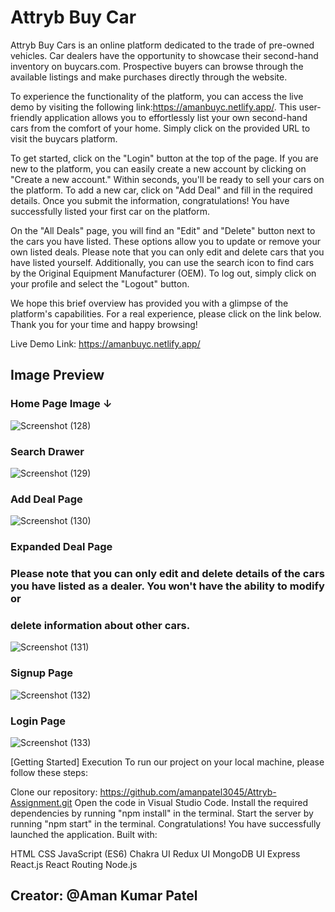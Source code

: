 # Attryb Buy Car
Attryb Buy Cars is an online platform dedicated to the trade of pre-owned vehicles. Car dealers have the opportunity to showcase their second-hand inventory on buycars.com. Prospective buyers can browse through the available listings and make purchases directly through the website.

To experience the functionality of the platform, you can access the live demo by visiting the following link:https://amanbuyc.netlify.app/. This user-friendly application allows you to effortlessly list your own second-hand cars from the comfort of your home. Simply click on the provided URL to visit the buycars platform.

To get started, click on the "Login" button at the top of the page. If you are new to the platform, you can easily create a new account by clicking on "Create a new account." Within seconds, you'll be ready to sell your cars on the platform. To add a new car, click on "Add Deal" and fill in the required details. Once you submit the information, congratulations! You have successfully listed your first car on the platform.

On the "All Deals" page, you will find an "Edit" and "Delete" button next to the cars you have listed. These options allow you to update or remove your own listed deals. Please note that you can only edit and delete cars that you have listed yourself. Additionally, you can use the search icon to find cars by the Original Equipment Manufacturer (OEM). To log out, simply click on your profile and select the "Logout" button.

We hope this brief overview has provided you with a glimpse of the platform's capabilities. For a real experience, please click on the link below. Thank you for your time and happy browsing!

Live Demo Link: https://amanbuyc.netlify.app/

## Image Preview 

### Home Page Image ↓
![Screenshot (128)](https://i.ibb.co/0jp089p/Screenshot-703.png)

### Search Drawer
![Screenshot (129)](https://i.ibb.co/MC9qT83/Screenshot-704.png)

### Add Deal Page
![Screenshot (130)](https://i.ibb.co/TYXmcfN/Screenshot-705.png)

### Expanded Deal Page
### Please note that you can only edit and delete details of the cars you have listed as a dealer. You won't have the ability to modify or 
### delete information about other cars.
![Screenshot (131)](https://i.ibb.co/MS33S9r/Screenshot-706.png)

### Signup Page
![Screenshot (132)](https://i.ibb.co/1mbt3bB/Screenshot-707.png)

### Login Page
![Screenshot (133)](https://i.ibb.co/Bccs8wQ/Screenshot-708.png)

[Getting Started]
Execution
To run our project on your local machine, please follow these steps:

Clone our repository: https://github.com/amanpatel3045/Attryb-Assignment.git
Open the code in Visual Studio Code.
Install the required dependencies by running "npm install" in the terminal.
Start the server by running "npm start" in the terminal.
Congratulations! You have successfully launched the application.
Built with:

HTML
CSS
JavaScript (ES6)
Chakra UI
Redux UI
MongoDB UI
Express
React.js
React Routing
Node.js
## Creator: @Aman Kumar Patel
